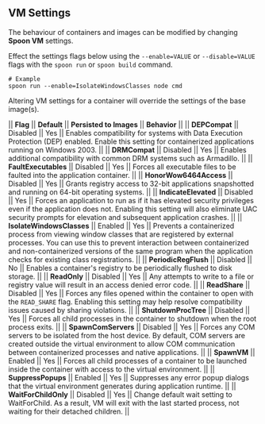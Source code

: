 ## VM Settings

The behaviour of containers and images can be modified by changing **Spoon VM** settings.

Effect the settings flags below using the `--enable=VALUE` or `--disable=VALUE` flags with the `spoon run` or `spoon build` command.

    # Example
    spoon run --enable=IsolateWindowsClasses node cmd

Altering VM settings for a container will override the settings of the base image(s).

|| **Flag** || **Default** || **Persisted to Images** || **Behavior** ||
|| **DEPCompat** || Disabled || Yes || Enables compatibility for systems with Data Execution Protection (DEP) enabled. Enable this setting for containerized applications running on Windows 2003. ||
|| **DRMCompat** || Disabled || Yes || Enables additional compatibility with common DRM systems such as Armadillo. ||
|| **FaultExecutables** || Disabled || Yes || Forces all executable files to be faulted into the application container. ||
|| **HonorWow6464Access** || Disabled || Yes || Grants registry access to 32-bit applications snapshotted and running on 64-bit operating systems. ||
|| **IndicateElevated** || Disabled || Yes || Forces an application to run as if it has elevated security privileges even if the application does not. Enabling this setting will also eliminate UAC security prompts for elevation and subsequent application crashes. ||
|| **IsolateWindowsClasses** || Enabled || Yes || Prevents a containerized process from viewing window classes that are registered by external processes. You can use this to prevent interaction between containerized and non-containerized versions of the same program when the application checks for existing class registrations. ||
|| **PeriodicRegFlush** || Disabled || No || Enables a container's registry to be periodically flushed to disk storage. ||
|| **ReadOnly** || Disabled || Yes || Any attempts to write to a file or registry value will result in an access denied error code. ||
|| **ReadShare** || Disabled || Yes || Forces any files opened within the container to open with the `READ_SHARE` flag. Enabling this setting may help resolve compatibility issues caused by sharing violations. ||
|| **ShutdownProcTree** || Disabled || Yes || Forces all child processes in the container to shutdown when the root process exits. ||
|| **SpawnComServers** || Disabled || Yes || Forces any COM servers to be isolated from the host device. By default, COM servers are created outside the virtual environment to allow COM communication between containerized processes and native applications. ||
|| **SpawnVM** || Enabled || Yes || Forces all child processes of a container to be launched inside the container with access to the virtual environment. ||
|| **SuppressPopups** || Enabled || Yes || Suppresses any error popup dialogs that the virtual environment generates during application runtime. ||
|| **WaitForChildOnly** || Disabled || Yes || Change default wait setting to WaitForChild. As a result, VM will exit with the last started process, not waiting for their detached children. ||
